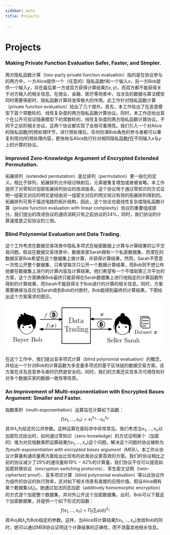 ```yaml
---
sidebar: auto
title: Projects

---
```


# Projects

### Making Private Function Evaluation Safer, Faster, and Simpler.

两方隐私函数计算（two-party private function evaluation）指的是在协议参与的两方中，一方Alice提供一个（任意的）隐私函数f和一个输入$x$，另一方Bob提供一个输入$y$，并在最后某一方或双方获得计算结果$f(x, y)$，而双方都不能获得关于对方输入的相关信息。在商业、金融、医疗等场景中，当涉及的数据与算法模型同时需要保密时，隐私函数计算将发挥极大的作用。此工作针对隐私函数计算（private function evaluation）给出了几个提升。首先，本工作给出了在恶意模型下首个常数轮的、线性复杂度的两方隐私函数计算协议。同时，本工作还给出首个在公开可验证隐蔽模型下的常数轮的、线性复杂度的两方隐私函数计算协议。不同于之前的相关协议，这两个协议都实现了全局可重用性。我们引入一个对Alice的隐私函数$f$的预处理环节，进行预处理后，任何扮演Bob角色的参与者都可以重复利用对$f$的预处理内容，更快地与Alice执行针对相同隐私函数$f$在不同输入$x$与$y$上的计算的协议。


### Improved Zero-Knowledge Argument of Encrypted Extended Permutation.

拓展排列（extended permutation）是比排列（permutation）更一般化的定义。相比于排列，拓展排列允许经过映射后，元素被重复增加或者被省略。本工作提供了对零知识加密拓展排列协议的改进版本。这个协议用于通过零知识的方式证明一组密文对应的明文是经由另一组密文对应的明文经过有效的拓展排列得到的。拓展排列可用于描述电路的拓扑结构，因此，这个协议也是线性复杂度隐私函数计算（private function evaluation with linear complexity）协议的重要组成部分。我们提出的改进协议的通讯消耗只有之前协议的$24\%$，同时，我们协议的计算速度是之前协议的三倍。


### Blind Polynomial Evaluation and Data Trading. 

这个工作考虑在数据交易场景中隐私多项式在秘密数据上计算与计算结果的公平交易问题。假设在数据交易场景中，数据卖家Sarah拥有一个私密数据集，而潜在的数据买家Bob希望在这个数据集上做计算，并获得计算结果。然而，Sarah不愿意一次性公开整个数据集，只希望每次只公开一个数据计算结果，而Bob则不想公布他要在数据集上进行的计算内容及计算结果。他们希望有一个不借助第三方平台的方案，这个方案确保Bob最终只能获得在Sarah数据集上进行他指定的计算函数所得到的计算结果，而Sarah不能获得关于Bob进行的计算的相关信息。同时，方案需要确保当且仅当Sarah收到Bob的付款时，Bob能得到最终的计算结果。下图给出这个方案需求的图示。
![Data Trading](./papers_pic/BPE.png)

在这个工作中，我们提出盲多项式计算（blind polynomial evaluation）的概念，并给出一个针对Bob的计算函数为多变量多项式的基于区块链的数据交易方案。该方案在涉及恶意参与者时仍然是安全的。同时，我们的方案还实现多次可用性和针对多个数据买家的数据一致性等性质。

### An Improvement of Multi-exponentiation with Encrypted Bases Argument: Smaller and Faster. 
指数乘积（multi-exponentiation）运算旨在计算如下函数：
$$f(x_1, \ldots, x_n) = x_1^{\lambda_1}\cdots x_n^{\lambda_n}$$
其中$\lambda_i$为给定的公共参数。这种运算在密码学中非常常见。我们考虑当$x_1, \ldots, x_n$以加密形式给出时，如何通过零知识（zero-knowledge）的方式证明某个（加密的）值为对应指数乘积运算结果$f(x_1, \ldots, x_n)$这个问题。解决这个问题的协议被称为为*multi-exponentiation with encrypted bases argument（MEB）*。本工作从协议计算量和通讯量两方面给出比现有的此类协议更高效的方案。我们的协议相比之前的协议减少了$29\%$的通讯量和$19\%-42\%$的计算量。我们协议不仅可以提高如加密转换协议（encryption switching protocols）、孪生密文证明（twin-ciphertext proof）、盲多项式计算（blind polynomial evaluation）等以此协议作为组件的协议的执行效率，还对如下相关场景有直接的应用价值。假设Alice拥有某个数据集$\{d_i\}_i$，她通过加法同态加密（additively homomorphic encryption）的方式逐个加密整个数据集，并对外公开这个加密数据集。此时，Bob可以下载这个加密数据集，并提供一个如下形式的函数：
$$f(x_1, \ldots, x_n) = \prod_j (\sum_i a_i d_i)^{\lambda_i}$$
其中$a_i$和$\lambda_j$为Bob指定的参数。这样，当Alice将计算结果$f(x_1, \ldots, x_n)$发给Bob的同时，她可以通过MEB协议证明这个计算结果的正确性，而不泄露其他相关信息。

